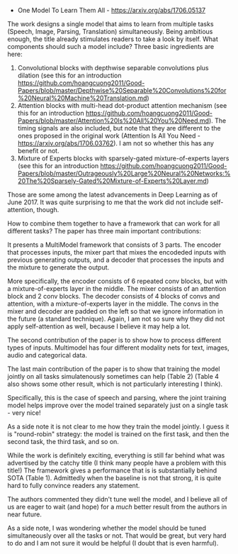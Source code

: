 - One Model To Learn Them All - https://arxiv.org/abs/1706.05137

The work designs a single model that aims to learn from multiple tasks (Speech, Image, Parsing, Translation) simultaneously. 
Being ambitious enough, the title already stimulates readers to take a look by itself. What components should such a model include? Three basic ingredients are here:

1. Convolutional blocks with depthwise separable convolutions plus dilation (see this for an introduction https://github.com/hoangcuong2011/Good-Papers/blob/master/Depthwise%20Separable%20Convolutions%20for%20Neural%20Machine%20Translation.md)
2. Attention blocks with multi-head dot-product attention mechanism (see this for an introduction https://github.com/hoangcuong2011/Good-Papers/blob/master/Attention%20Is%20All%20You%20Need.md). The timing signals are also included, but note that they are different to the ones proposed in the original work (Attention Is All You Need - https://arxiv.org/abs/1706.03762). I am not so whether this has any benefit or not.
3. Mixture of Experts blocks with sparsely-gated mixture-of-experts layers (see this for an introduction https://github.com/hoangcuong2011/Good-Papers/blob/master/Outrageously%20Large%20Neural%20Networks:%20The%20Sparsely-Gated%20Mixture-of-Experts%20Layer.md)

Those are some among the latest advancements in Deep Learning as of June 2017. It was quite surprising to me that the work did not include self-attention, though.

How to combine them together to have a framework that can work for all different tasks? The paper has three main important
contributions:

It presents a MultiModel framework that consists of 3 parts. The encoder that processes inputs, 
the mixer part that mixes the encodeded inputs with previous generating outputs, and
a decoder that processes the inputs and the mixture to generate the output.

More specifically, the encoder consists of 6 repeated conv blocks, but with a mixture-of-experts layer in the middle. The mixer consists of an attention block and 2 conv blocks. The decoder
consists of 4 blocks of convs and attention, with a mixture-of-experts layer in the middle. The convs in the mixer and decoder are padded on the left so that
we ignore information in the future (a standard technique). Again, I am not so sure why they did not apply self-attention as well, because I believe it may help a lot.

The second contribution of the paper is to show how to process different types of inputs. Multimodel has four different modality nets for text, images, audio and categorical data.

The last main contribution of the paper is to show that training the model jointly on all tasks simulatenously sometimes can help (Table 2) (Table 4 also shows some other result, which is not particularly interesting I think).

Specifically, this is the case of speech and parsing, where the joint training model helps improve over the model trained separately just on a single task - very nice!

As a side note it is not clear to me how they train the model jointly. I guess it is "round-robin" strategy: the model is trained on the first task, and then the second task, the third task, and so on.

While the work is definitely exciting, everything is still far behind what was advertised by the catchy title (I think many people have a problem with this title!) The framework gives a performance that is is substantially behind SOTA (Table 1).  Admittedly when the baseline is not that strong, it is quite hard to fully convince readers any statement.

The authors commented they didn't tune well the model, and I believe all of us are eager to wait (and hope) for a *much* better result from the authors in near future.

As a side note, I was wondering whether the model should be tuned simultaneously over all the tasks or not. That would be great, but very hard to do and I am not sure it would be helpful (I doubt that is even harmful).
